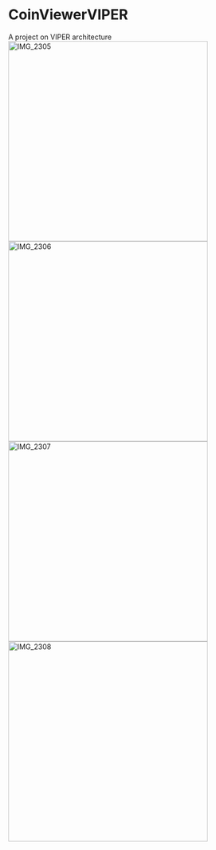 # CoinViewerVIPER
A project on VIPER architecture
<img alt="IMG_2305" src="https://user-images.githubusercontent.com/75501963/216773849-feadc3e6-fa7c-41d4-a66b-f12ee0762d50.PNG" height="400">
<img alt="IMG_2306" src="https://user-images.githubusercontent.com/75501963/216773846-707c517d-3404-46c5-af73-69a2a8146ab3.PNG" height="400">
<img alt="IMG_2307" src="https://user-images.githubusercontent.com/75501963/216773844-ea4213ec-3fc6-4824-b0ac-5d4decb8fde9.PNG" height="400">
<img alt="IMG_2308" src="https://user-images.githubusercontent.com/75501963/216773840-37e2e9a8-972d-4a97-8606-905872e4e26e.PNG" height="400">

